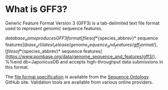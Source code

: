 # What is GFF3?
<!-- pombase_categories: Data submission and formats -->

Generic Feature Format Version 3 (GFF3) is a tab-delimited text file
format used to represent genomic sequence features.

${database_name} produces GFF3 format
%%if db=PomBase
[files of *${species_abbrev}* sequence features](${base_url}/latest_release/genome_sequence_and_features/gff_format/),
%%end db=PomBase
%%if db=JaponicusDB
[files of *${species_abbrev}* sequence features](https://www.pombase.org/data/genome_sequence_and_features/gff3/),
%%end db=JaponicusDB
and accepts high-throughput data submissions in this format.

The [file format specification](https://github.com/The-Sequence-Ontology/Specifications/blob/master/gff3.md) is
available from the [Sequence Ontology](http://www.sequenceontology.org/) GitHub site. 
Validation tools are available from various online providers.

